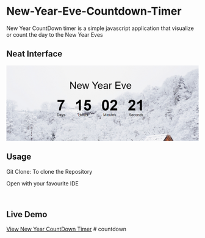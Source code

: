 # New-Year-Eve-Countdown-Timer
<p>New Year CountDown timer is a simple javascript application that visualize or count the day to the New Year Eves</p>

<h2>Neat Interface</h2>
<img src="./images/eve-image.PNG" align="center">
<br/>

<h2>Usage</h2>
<p>Git Clone: To clone the Repository</p>
<p>Open with your favourite IDE</p><br>

<h2>Live Demo</h2>
<a target="_blank" href="https://davidolaoluwa360.github.io/new-year-eve-countdown-timer/">View New Year CountDown Timer</a>
#   c o u n t d o w n 
 
 